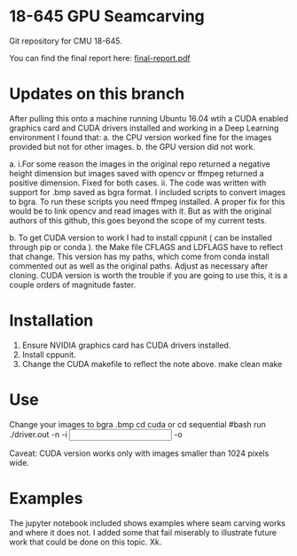 18-645 GPU Seamcarving
===

Git repository for CMU 18-645.

You can find the final report here: [final-report.pdf](http://abhandaru.github.io/gpu-seamcarving/final-report.pdf)


Updates on this branch
======================
After pulling this onto a machine running Ubuntu 16.04 wtih a CUDA enabled graphics card and CUDA drivers installed and working in a Deep Learning environment I found that:
a. the CPU version worked fine for the images provided but not for other images.
b. the GPU version did not work.

a. 
    i.For some reason the images in the original repo returned a negative height dimension but images saved with opencv or ffmpeg returned a positive dimension. Fixed for both cases.
    ii. The code was written with support for .bmp saved as bgra format. I included scripts to convert images to bgra. To run these scripts you need ffmpeg installed. A proper fix for this would be to link opencv and read images with it. But as with the original authors of this github, this goes beyond the scope of my current tests. 

b. To get CUDA version to work I had to install cppunit ( can be installed through pip or conda ).
the Make file  CFLAGS and LDFLAGS have to reflect that change. This version has my paths, which come from conda install commented out as well as the original paths. Adjust as necessary after cloning. CUDA version is worth the trouble if you are going to use this, it is a couple orders of magnitude faster.


Installation
============
1. Ensure NVIDIA graphics card has CUDA drivers installed. 
2. Install cppunit.
3. Change the CUDA makefile to reflect the note above.
make clean
make

Use
===
Change your images to bgra .bmp 
cd cuda or cd sequential
#bash 
run ./driver.out -n <int number of carved seams> -i <input bitmap> -o <output bitmap>

Caveat: CUDA version works only with images smaller than 1024 pixels wide.


Examples
========
The jupyter notebook included shows examples where seam carving works and where it does not. I added some that fail miserably to illustrate future work that could be done on this topic. 
Xk.



